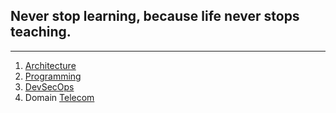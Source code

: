 ## Never stop learning, because life never stops teaching.

-------------------------------------------------------------------------------
1. [Architecture](./architecture.html)
2. [Programming](./programming.html)
3. [DevSecOps](./devops.html)
4. Domain
	[Telecom](./telecom.html)
